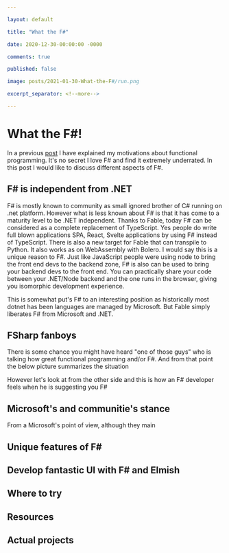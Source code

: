 ```yaml
---

layout: default

title: "What the F#"

date: 2020-12-30-00:00:00 -0000

comments: true

published: false

image: posts/2021-01-30-What-the-F#/run.png

excerpt_separator: <!--more-->

---
```


# What the F#!

In a previous [post](https://onurgumus.github.io/2020/12/26/Functional-Programming.html) I have explained my motivations about functional programming.
It's no secret I love F# and find it extremely underrated. In this post I would like to discuss different aspects of F#.

## F# is independent from .NET 

F# is mostly known to community as small ignored brother of C# running on .net platform. However what is less known about F# is that it
has come to a maturity level to be .NET independent. Thanks to Fable, today F# can be considered as a complete replacement of TypeScript. Yes
people do write full blown applications SPA, React, Svelte applications by using F# instead of TypeScript. There is also a new target for Fable
that can transpile to Python. It also works as on WebAssembly with Bolero. I would say this is a unique reason to F#. Just like JavaScript people
were using node to bring the front end devs to the backend zone, F# is also can be used to bring your backend devs to the front end. You can practically share 
your code between your .NET/Node backend and the one runs in the browser, giving you isomorphic development experience. 

This is somewhat put's F# to an interesting position as historically most dotnet has been languages are managed by Microsoft. But Fable simply liberates
F# from Microsoft and .NET.

## FSharp fanboys

There is some chance you might have heard "one of those guys" who is talking how great functional programming and/or F#. And from that point
the below picture summarizes the situation




However let's look at from the other side and this is how an F# developer feels when he is suggesting you F#


## Microsoft's and communitie's stance

From a Microsoft's point of view, although they main


## Unique features of F#

## Develop fantastic UI with F# and Elmish


## Where to try

## Resources

## Actual projects

